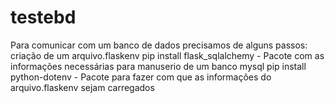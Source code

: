 # testebd
Para comunicar com um banco de dados precisamos de alguns passos:
criação de um arquivo.flaskenv
pip install flask_sqlalchemy - Pacote com as informações necessárias para manuserio de um banco mysql
pip install python-dotenv - Pacote para fazer com que as informações do arquivo.flaskenv sejam carregados